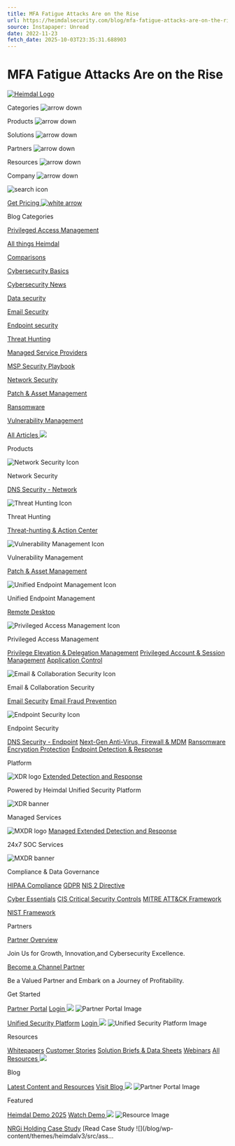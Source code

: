 ```yaml
---
title: MFA Fatigue Attacks Are on the Rise
url: https://heimdalsecurity.com/blog/mfa-fatigue-attacks-are-on-the-rise/
source: Instapaper: Unread
date: 2022-11-23
fetch_date: 2025-10-03T23:35:31.688903
---
```


# MFA Fatigue Attacks Are on the Rise

[![Heimdal Logo](/blog/wp-content/themes/heimdalv3/src/assets/img/common/heimdal-logo.svg)](https://heimdalsecurity.com/)

Categories
![arrow down](/blog/wp-content/themes/heimdalv3/src/assets/img/header/nav-arrow-down.svg)

Products
![arrow down](/blog/wp-content/themes/heimdalv3/src/assets/img/header/nav-arrow-down.svg)

Solutions
![arrow down](/blog/wp-content/themes/heimdalv3/src/assets/img/header/nav-arrow-down.svg)

Partners
![arrow down](/blog/wp-content/themes/heimdalv3/src/assets/img/header/nav-arrow-down.svg)

Resources
![arrow down](/blog/wp-content/themes/heimdalv3/src/assets/img/header/nav-arrow-down.svg)

Company
![arrow down](/blog/wp-content/themes/heimdalv3/src/assets/img/header/nav-arrow-down.svg)

![search icon](/blog/wp-content/themes/heimdalv3/src/assets/img/header/search.svg)

[Get Pricing
![white arrow](/blog/wp-content/themes/heimdalv3/src/assets/img/common/arrow-white-right.svg)](https://heimdalsecurity.com/enterprise/request-pricing?partner=blog)

Blog Categories

[Privileged Access Management](https://heimdalsecurity.com/blog/category/access-management/)

[All things Heimdal](https://heimdalsecurity.com/blog/category/heimdal-announcements/)

[Comparisons](https://heimdalsecurity.com/blog/category/comparisons/)

[Cybersecurity Basics](https://heimdalsecurity.com/blog/category/cybersecurity-basics/)

[Cybersecurity News](https://heimdalsecurity.com/blog/category/cybersecurity-news/)

[Data security](https://heimdalsecurity.com/blog/category/data-security/)

[Email Security](https://heimdalsecurity.com/blog/category/email-security/)

[Endpoint security](https://heimdalsecurity.com/blog/category/endpoint-security/)

[Threat Hunting](https://heimdalsecurity.com/blog/category/forensics-threat-hunting/)

[Managed Service Providers](https://heimdalsecurity.com/blog/category/managed-service-providers/)

[MSP Security Playbook](https://heimdalsecurity.com/blog/category/msp-security-playbook/)

[Network Security](https://heimdalsecurity.com/blog/category/computer-networking/)

[Patch & Asset Management](https://heimdalsecurity.com/blog/category/patch-management/)

[Ransomware](https://heimdalsecurity.com/blog/category/ransomware/)

[Vulnerability Management](https://heimdalsecurity.com/blog/category/vulnerability/)

[All Articles ![](/blog/wp-content/themes/heimdalv3/src/assets/img/common/right-arrow-blue-grey.svg)](/blog/posts/)

Products

![Network Security Icon](/blog/wp-content/themes/heimdalv3/src/assets/img/header/network.svg)

Network Security

[DNS Security - Network](https://heimdalsecurity.com/enterprise-security/products/network-dns-security)

![Threat Hunting Icon](/blog/wp-content/themes/heimdalv3/src/assets/img/header/unified.svg)

Threat Hunting

[Threat-hunting & Action Center](https://heimdalsecurity.com/enterprise-security/products/threat-hunting-action-center)

![Vulnerability Management Icon](/blog/wp-content/themes/heimdalv3/src/assets/img/header/vm.svg)

Vulnerability Management

[Patch & Asset Management](https://heimdalsecurity.com/enterprise-security/products/patch-management-software)

![Unified Endpoint Management Icon](/blog/wp-content/themes/heimdalv3/src/assets/img/header/threat.svg)

Unified Endpoint Management

[Remote Desktop](https://heimdalsecurity.com/enterprise-security/products/remote-desktop)

![Privileged Access Management Icon](/blog/wp-content/themes/heimdalv3/src/assets/img/header/pam.svg)

Privileged Access Management

[Privilege Elevation & Delegation Management](https://heimdalsecurity.com/enterprise-security/products/privileged-access-management)
[Privileged Account & Session Management](https://heimdalsecurity.com/enterprise-security/products/privileged-account-and-session-management)
[Application Control](https://heimdalsecurity.com/enterprise-security/products/application-control)

![Email & Collaboration Security Icon](/blog/wp-content/themes/heimdalv3/src/assets/img/header/es.svg)

Email & Collaboration Security

[Email Security](https://heimdalsecurity.com/enterprise-security/products/email-security)
[Email Fraud Prevention](https://heimdalsecurity.com/enterprise-security/products/email-fraud-protection)

![Endpoint Security Icon](/blog/wp-content/themes/heimdalv3/src/assets/img/header/endpoint.svg)

Endpoint Security

[DNS Security - Endpoint](https://heimdalsecurity.com/enterprise-security/dns-security-solution)
[Next-Gen Anti-Virus, Firewall & MDM](https://heimdalsecurity.com/enterprise-security/products/endpoint-antivirus)
[Ransomware Encryption Protection](https://heimdalsecurity.com/enterprise-security/products/ransomware-encryption-protection)
[Endpoint Detection & Response](https://heimdalsecurity.com/enterprise-security/endpoint-detection-and-response-edr-software)

Platform

![XDR logo](/blog/wp-content/themes/heimdalv3/src/assets/img/header/xdr-logo.svg)
[Extended Detection and Response](https://heimdalsecurity.com/enterprise-security/products/extended-detection-and-response)

Powered by Heimdal Unified Security Platform

![XDR banner](/blog/wp-content/themes/heimdalv3/src/assets/img/header/xdr-img.jpg)

Managed Services

![MXDR logo](/blog/wp-content/themes/heimdalv3/src/assets/img/header/mxdr-logo.svg)
[Managed Extended Detection and Response](https://heimdalsecurity.com/enterprise-security/products/managed-extended-detection-and-response-mxdr-solution)

24x7 SOC Services

![MXDR banner](/blog/wp-content/themes/heimdalv3/src/assets/img/header/mxdr-img.jpg)

Compliance & Data Governance

[HIPAA Compliance](https://heimdalsecurity.com/hipaa-compliance)
[GDPR](https://heimdalsecurity.com/gdpr-compliance)
[NIS 2 Directive](https://heimdalsecurity.com/nis-2-directive)

[Cyber Essentials](https://heimdalsecurity.com/cyber-essentials)
[CIS Critical Security Controls](https://heimdalsecurity.com/cis-critical-security-controls)
[MITRE ATT&CK Framework](https://heimdalsecurity.com/mitre-attack-coverage)

[NIST Framework](https://heimdalsecurity.com/nist-compliant)

Partners

[Partner Overview](https://heimdalsecurity.com/partners-overview)

Join Us for Growth, Innovation,and Cybersecurity Excellence.

[Become a Channel Partner](https://heimdalsecurity.com/channel-partners)

Be a Valued Partner and Embark on a Journey of Profitability.

Get Started

[Partner Portal](https://heimdalsecurity.allbound.eu/)
[Login
![](/blog/wp-content/themes/heimdalv3/src/assets/img/common/right-arrow-blue-grey.svg)](https://heimdalsecurity.allbound.eu/)
![Partner Portal Image](/blog/wp-content/themes/heimdalv3/src/assets/img/header/portal.jpg)

[Unified Security Platform](https://dashboard.heimdalsecurity.com/)
[Login
![](/blog/wp-content/themes/heimdalv3/src/assets/img/common/right-arrow-blue-grey.svg)](https://dashboard.heimdalsecurity.com/)
![Unified Security Platform Image](/blog/wp-content/themes/heimdalv3/src/assets/img/header/platform.jpg)

Resources

[Whitepapers](https://heimdalsecurity.com/whitepapers)
[Customer Stories](https://heimdalsecurity.com/case-studies)
[Solution Briefs & Data Sheets](https://heimdalsecurity.com/data-sheets)
[Webinars](https://heimdalsecurity.com/webinars)
[All Resources
![](/blog/wp-content/themes/heimdalv3/src/assets/img/common/right-arrow-blue-grey.svg)](https://heimdalsecurity.com/cybersecurity-resources)

Blog

[Latest Content and Resources](https://heimdalsecurity.com/blog/)
[Visit Blog
![](/blog/wp-content/themes/heimdalv3/src/assets/img/common/right-arrow-blue-grey.svg)](https://heimdalsecurity.com/blog/)
![Partner Portal Image](/blog/wp-content/themes/heimdalv3/src/assets/img/header/blog.jpg)

Featured

[Heimdal Demo 2025](https://www.youtube.com/watch?v=bJvliBCPd5A)
[Watch Demo ![](/blog/wp-content/themes/heimdalv3/src/assets/img/common/right-arrow-blue-grey.svg)](https://www.youtube.com/watch?v=bJvliBCPd5A)
![Resource Image](https://heimdalsecurity.com/blog/wp-content/uploads/2024/12/Webinar-min.jpg)

[NRGi Holding Case Study](https://heimdalsecurity.com/wp-content/uploads/2021/08/nrgi.pdf)
[Read Case Study ![](/blog/wp-content/themes/heimdalv3/src/ass...